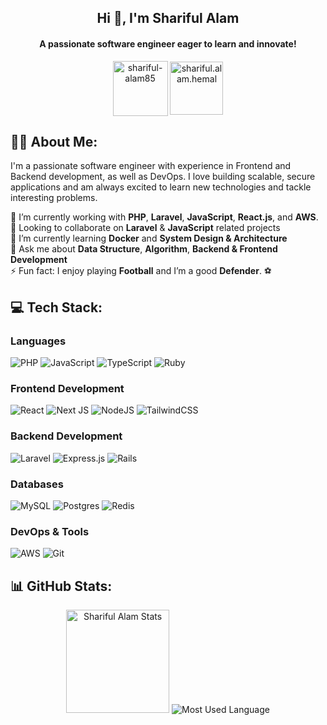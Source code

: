 <h2 align="center">Hi 👋, I'm Shariful Alam</h2>
<h4 align="center">A passionate software engineer eager to learn and innovate!</h4>

<p align="center">
  <a href="https://linkedin.com/in/shariful-alam85" target="blank"><img align="center" src="https://camo.githubusercontent.com/8c0692475a5bfc1d9e7361074bdb648e567cae7b5b40ffd32adae31180b0d7b6/68747470733a2f2f696d672e736869656c64732e696f2f62616467652f4c696e6b6564496e2d3030373742353f7374796c653d666f722d7468652d6261646765266c6f676f3d6c696e6b6564696e266c6f676f436f6c6f723d7768697465" alt="shariful-alam85" height="88" width="88" /></a>
  <a href="mailto:shariful.alam85@gmail.com" target="blank"><img align="center" src="https://camo.githubusercontent.com/e5cfad4cbb1e023463333923b069b81749d94e8ff5722f851c7bb01d65bb0e95/68747470733a2f2f696d672e736869656c64732e696f2f62616467652f476d61696c2d4431343833363f7374796c653d666f722d7468652d6261646765266c6f676f3d676d61696c266c6f676f436f6c6f723d7768697465" alt="shariful.alam.hemal" height="85" width="85" /></a>
</p>

## 🧑‍💻 About Me:
I'm a passionate software engineer with experience in Frontend and Backend development, as well as DevOps. I love building scalable, secure applications and am always excited to learn new technologies and tackle interesting problems.

  🔭 I’m currently working with **PHP**, **Laravel**, **JavaScript**, **React.js**, and **AWS**.<br>👯 Looking to collaborate on **Laravel** & **JavaScript** related projects<br>🌱 I’m currently learning **Docker** and **System Design & Architecture**<br>💬 Ask me about **Data Structure**, **Algorithm**, **Backend & Frontend Development**<br>⚡ Fun fact: I enjoy playing **Football** and I’m a good **Defender**. ⚽

## 💻 Tech Stack:
### Languages
![PHP](https://img.shields.io/badge/php-%23777BB4.svg?style=for-the-badge&logo=php&logoColor=white) ![JavaScript](https://img.shields.io/badge/javascript-%23323330.svg?style=for-the-badge&logo=javascript&logoColor=%23F7DF1E) ![TypeScript](https://img.shields.io/badge/typescript-%23007ACC.svg?style=for-the-badge&logo=typescript&logoColor=white) ![Ruby](https://img.shields.io/badge/ruby-%23CC342D.svg?style=for-the-badge&logo=ruby&logoColor=white)

### Frontend Development
![React](https://img.shields.io/badge/react-%2320232a.svg?style=for-the-badge&logo=react&logoColor=%2361DAFB) ![Next JS](https://img.shields.io/badge/Next-black?style=for-the-badge&logo=next.js&logoColor=white) ![NodeJS](https://img.shields.io/badge/node.js-6DA55F?style=for-the-badge&logo=node.js&logoColor=white) ![TailwindCSS](https://img.shields.io/badge/tailwindcss-%2338B2AC.svg?style=for-the-badge&logo=tailwind-css&logoColor=white)

### Backend Development
![Laravel](https://img.shields.io/badge/laravel-%23FF2D20.svg?style=for-the-badge&logo=laravel&logoColor=white) ![Express.js](https://img.shields.io/badge/express.js-%23404d59.svg?style=for-the-badge&logo=express&logoColor=%2361DAFB) ![Rails](https://img.shields.io/badge/rails-%23CC0000.svg?style=for-the-badge&logo=ruby-on-rails&logoColor=white)

### Databases
![MySQL](https://img.shields.io/badge/mysql-4479A1.svg?style=for-the-badge&logo=mysql&logoColor=white) ![Postgres](https://img.shields.io/badge/postgres-%23316192.svg?style=for-the-badge&logo=postgresql&logoColor=white) ![Redis](https://img.shields.io/badge/redis-%23DD0031.svg?style=for-the-badge&logo=redis&logoColor=white)

### DevOps & Tools
![AWS](https://img.shields.io/badge/AWS-%23FF9900.svg?style=for-the-badge&logo=amazon-aws&logoColor=white) ![Git](https://img.shields.io/badge/git-%23F05033.svg?style=for-the-badge&logo=git&logoColor=white)

## 📊 GitHub Stats:
<p align="center">
  <img src="https://github-readme-stats.vercel.app/api?username=shariful-alam&theme=tokyonight&hide_border=true&include_all_commits=true&count_private=false" alt="Shariful Alam Stats" height="165" />
  <img src="https://github-readme-stats.vercel.app/api/top-langs/?username=shariful-alam&theme=tokyonight&hide_border=true&include_all_commits=true&count_private=false&layout=compact" alt="Most Used Language" />
</p>
